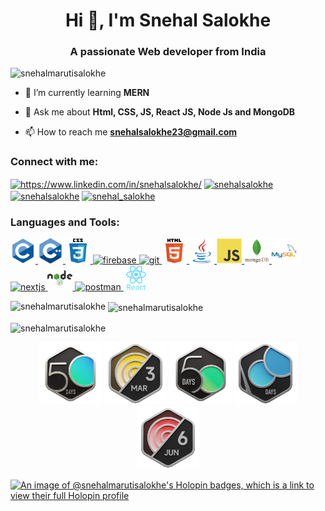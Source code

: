 <h1 align="center">Hi 👋, I'm Snehal Salokhe</h1>
<h3 align="center">A passionate Web developer from India</h3>

<p align="left"> <img src="https://komarev.com/ghpvc/?username=snehalmarutisalokhe&label=Profile%20views&color=0e75b6&style=flat" alt="snehalmarutisalokhe" /> </p>

- 🌱 I’m currently learning **MERN**

- 💬 Ask me about **Html, CSS, JS, React JS, Node Js and MongoDB**

- 📫 How to reach me **snehalsalokhe23@gmail.com**

<h3 align="left">Connect with me:</h3>
<p align="left">
<a href="https://linkedin.com/in/https://www.linkedin.com/in/snehalsalokhe/" target="blank"><img align="center" src="https://raw.githubusercontent.com/rahuldkjain/github-profile-readme-generator/master/src/images/icons/Social/linked-in-alt.svg" alt="https://www.linkedin.com/in/snehalsalokhe/" height="30" width="40" /></a>
<a href="https://www.leetcode.com/snehal_salokhe" target="blank"><img align="center" src="https://raw.githubusercontent.com/rahuldkjain/github-profile-readme-generator/master/src/images/icons/Social/leet-code.svg" alt="snehalsalokhe" height="30" width="40" /></a>
<a href="https://auth.geeksforgeeks.org/user/snehalsalokhe" target="blank"><img align="center" src="https://raw.githubusercontent.com/rahuldkjain/github-profile-readme-generator/master/src/images/icons/Social/geeks-for-geeks.svg" alt="snehalsalokhe" height="30" width="40" /></a>
<a href="https://discord.gg/snehal_salokhe" target="blank"><img align="center" src="https://raw.githubusercontent.com/rahuldkjain/github-profile-readme-generator/master/src/images/icons/Social/discord.svg" alt="snehal_salokhe" height="30" width="40" /></a>
</p>

<h3 align="left">Languages and Tools:</h3>
<p align="left"> <a href="https://www.cprogramming.com/" target="_blank" rel="noreferrer"> <img src="https://raw.githubusercontent.com/devicons/devicon/master/icons/c/c-original.svg" alt="c" width="40" height="40"/> </a> <a href="https://www.w3schools.com/cpp/" target="_blank" rel="noreferrer"> <img src="https://raw.githubusercontent.com/devicons/devicon/master/icons/cplusplus/cplusplus-original.svg" alt="cplusplus" width="40" height="40"/> </a> <a href="https://www.w3schools.com/css/" target="_blank" rel="noreferrer"> <img src="https://raw.githubusercontent.com/devicons/devicon/master/icons/css3/css3-original-wordmark.svg" alt="css3" width="40" height="40"/> </a> <a href="https://firebase.google.com/" target="_blank" rel="noreferrer"> <img src="https://www.vectorlogo.zone/logos/firebase/firebase-icon.svg" alt="firebase" width="40" height="40"/> </a> <a href="https://git-scm.com/" target="_blank" rel="noreferrer"> <img src="https://www.vectorlogo.zone/logos/git-scm/git-scm-icon.svg" alt="git" width="40" height="40"/> </a> <a href="https://www.w3.org/html/" target="_blank" rel="noreferrer"> <img src="https://raw.githubusercontent.com/devicons/devicon/master/icons/html5/html5-original-wordmark.svg" alt="html5" width="40" height="40"/> </a> <a href="https://www.java.com" target="_blank" rel="noreferrer"> <img src="https://raw.githubusercontent.com/devicons/devicon/master/icons/java/java-original.svg" alt="java" width="40" height="40"/> </a> <a href="https://developer.mozilla.org/en-US/docs/Web/JavaScript" target="_blank" rel="noreferrer"> <img src="https://raw.githubusercontent.com/devicons/devicon/master/icons/javascript/javascript-original.svg" alt="javascript" width="40" height="40"/> </a> <a href="https://www.mongodb.com/" target="_blank" rel="noreferrer"> <img src="https://raw.githubusercontent.com/devicons/devicon/master/icons/mongodb/mongodb-original-wordmark.svg" alt="mongodb" width="40" height="40"/> </a> <a href="https://www.mysql.com/" target="_blank" rel="noreferrer"> <img src="https://raw.githubusercontent.com/devicons/devicon/master/icons/mysql/mysql-original-wordmark.svg" alt="mysql" width="40" height="40"/> </a> <a href="https://nextjs.org/" target="_blank" rel="noreferrer"> <img src="https://cdn.worldvectorlogo.com/logos/nextjs-2.svg" alt="nextjs" width="40" height="40"/> </a> <a href="https://nodejs.org" target="_blank" rel="noreferrer"> <img src="https://raw.githubusercontent.com/devicons/devicon/master/icons/nodejs/nodejs-original-wordmark.svg" alt="nodejs" width="40" height="40"/> </a> <a href="https://postman.com" target="_blank" rel="noreferrer"> <img src="https://www.vectorlogo.zone/logos/getpostman/getpostman-icon.svg" alt="postman" width="40" height="40"/> </a> <a href="https://reactjs.org/" target="_blank" rel="noreferrer"> <img src="https://raw.githubusercontent.com/devicons/devicon/master/icons/react/react-original-wordmark.svg" alt="react" width="40" height="40"/> </a> </p>

<p><img align="left" src="https://github-readme-stats.vercel.app/api/top-langs?username=snehalmarutisalokhe&show_icons=true&locale=en&layout=compact" alt="snehalmarutisalokhe" /></p>

<p>&nbsp;<img align="center" src="https://github-readme-stats.vercel.app/api?username=snehalmarutisalokhe&show_icons=true&locale=en" alt="snehalmarutisalokhe" /></p>

<p><img align="center" src="https://github-readme-streak-stats.herokuapp.com/?user=snehalmarutisalokhe&" alt="snehalmarutisalokhe" /></p>


<p align="center">
  <img src="2023-50.gif" alt="LeetCode b1" width="100" height="100"/>
  <img src="2024-03.gif" alt="LeetCode b2" width="100" height="100"/>
  <img src="2024-50.gif" alt="LeetCode b3" width="100" height="100"/>
  <img src="2024-100-new.gif" alt="LeetCode b4" width="100" height="100"/>
  <img src="2024-06.gif" alt="LeetCode b5" width="100" height="100"/>
</p>

[![An image of @snehalmarutisalokhe's Holopin badges, which is a link to view their full Holopin profile](https://holopin.me/snehalmarutisalokhe)](https://holopin.io/@snehalmarutisalokhe)
